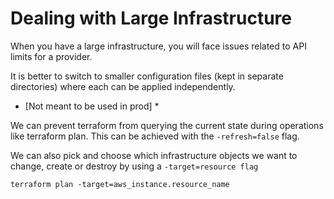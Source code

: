 # Dealing with Large Infrastructure

When you have a large infrastructure, you will face issues related to API limits for a provider.

It is better to switch to smaller configuration files (kept in separate directories) where each can be applied independently.

* [Not meant to be used in prod] *

We can prevent terraform from querying the current state during operations like terraform plan.
This can be achieved with the ```-refresh=false``` flag. 

We can also pick and choose which infrastructure objects we want to change, create or destroy by using a ```-target=resource flag```
```
terraform plan -target=aws_instance.resource_name
```
